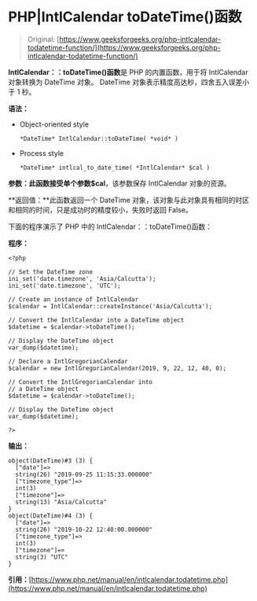 # PHP|IntlCalendar toDateTime()函数

> Original: [https://www.geeksforgeeks.org/php-intlcalendar-todatetime-function/](https://www.geeksforgeeks.org/php-intlcalendar-todatetime-function/)

**IntlCalendar：：toDateTime()函数**是 PHP 的内置函数，用于将 IntlCalendar 对象转换为 DateTime 对象。 DateTime 对象表示精度高达秒，四舍五入误差小于 1 秒。

**语法：**

*   Object-oriented style

    ```
    *DateTime* IntlCalendar::toDateTime( *void* )
    ```

*   Process style

    ```
    *DateTime* intlcal_to_date_time( *IntlCalendar* $cal )
    ```

**参数：**此函数接受单个参数**$cal**，该参数保存 IntlCalendar 对象的资源。

**返回值：**此函数返回一个 DateTime 对象，该对象与此对象具有相同的时区和相同的时间，只是成功时的精度较小，失败时返回 False。

下面的程序演示了 PHP 中的 IntlCalendar：：toDateTime()函数：

**程序：**

```
<?php

// Set the DateTime zone
ini_set('date.timezone', 'Asia/Calcutta');
ini_set('date.timezone', 'UTC');

// Create an instance of IntlCalendar
$calendar = IntlCalendar::createInstance('Asia/Calcutta');

// Convert the IntlCalendar into a DateTime object
$datetime = $calendar->toDateTime();

// Display the DateTime object
var_dump($datetime);

// Declare a IntlGregorianCalendar
$calendar = new IntlGregorianCalendar(2019, 9, 22, 12, 40, 0);

// Convert the IntlGregorianCalendar into
// a DateTime object
$datetime = $calendar->toDateTime();

// Display the DateTime object
var_dump($datetime);

?>
```

**输出：**

```
object(DateTime)#3 (3) {
  ["date"]=>
  string(26) "2019-09-25 11:15:33.000000"
  ["timezone_type"]=>
  int(3)
  ["timezone"]=>
  string(13) "Asia/Calcutta"
}
object(DateTime)#4 (3) {
  ["date"]=>
  string(26) "2019-10-22 12:40:00.000000"
  ["timezone_type"]=>
  int(3)
  ["timezone"]=>
  string(3) "UTC"
}

```

**引用：**[https://www.php.net/manual/en/intlcalendar.todatetime.php](https://www.php.net/manual/en/intlcalendar.todatetime.php)
